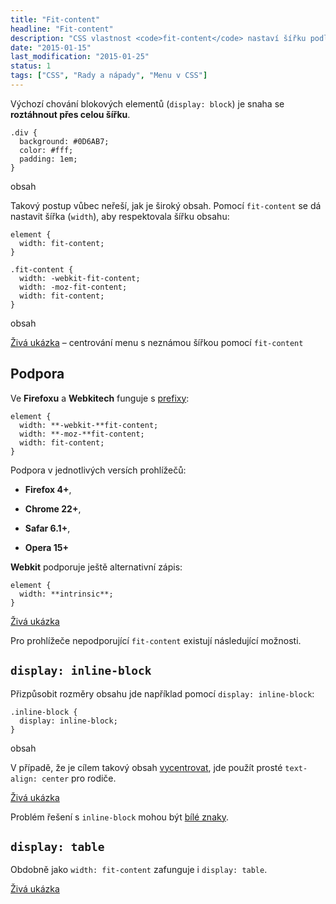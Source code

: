 ```yaml
---
title: "Fit-content"
headline: "Fit-content"
description: "CSS vlastnost <code>fit-content</code> nastaví šířku podle obsahu."
date: "2015-01-15"
last_modification: "2015-01-25"
status: 1
tags: ["CSS", "Rady a nápady", "Menu v CSS"]
---
```


Výchozí chování blokových elementů (`display: block`) je snaha se **roztáhnout přes celou šířku**.

    .div {
      background: #0D6AB7; 
      color: #fff;
      padding: 1em;
    }
  
  obsah

Takový postup vůbec neřeší, jak je široký obsah. Pomocí `fit-content` se dá nastavit šířka (`width`), aby respektovala šířku obsahu:

```
element {
  width: fit-content;
}
```

    .fit-content {
      width: -webkit-fit-content;
      width: -moz-fit-content;
      width: fit-content;
    }
  
  obsah

[Živá ukázka](http://kod.djpw.cz/svjb) – centrování menu s neznámou šířkou pomocí `fit-content`

## Podpora

Ve **Firefoxu** a **Webkitech** funguje s [prefixy](/css-prefixy):

```
element {
  width: **-webkit-**fit-content;
  width: **-moz-**fit-content;
  width: fit-content;
}
```

Podpora v jednotlivých versích prohlížečů:

  - **Firefox 4+**,

  - **Chrome 22+**,

  - **Safar 6.1+**,

  - **Opera 15+**

**Webkit** podporuje ještě alternativní zápis:

```
element {
  width: **intrinsic**;
}
```

[Živá ukázka](http://kod.djpw.cz/rvjb)

Pro prohlížeče nepodporující `fit-content` existují následující možnosti.

## `display: inline-block`

Přizpůsobit rozměry obsahu jde například pomocí `display: inline-block`:

    .inline-block {
      display: inline-block;
    }
  
  obsah

V případě, že je cílem takový obsah [vycentrovat](/centrovani), jde použít prosté `text-align: center` pro rodiče.

[Živá ukázka](http://kod.djpw.cz/ovjb)

Problém řešení s `inline-block` mohou být [bílé znaky](/inline-block-whitespace).

## `display: table`

Obdobně jako `width: fit-content` zafunguje i `display: table`.

[Živá ukázka](http://kod.djpw.cz/pvjb)